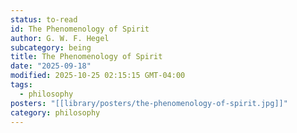 ```yaml
---
status: to-read
id: The Phenomenology of Spirit
author: G. W. F. Hegel
subcategory: being
title: The Phenomenology of Spirit
date: "2025-09-18"
modified: 2025-10-25 02:15:15 GMT-04:00
tags:
  - philosophy
posters: "[[library/posters/the-phenomenology-of-spirit.jpg]]"
category: philosophy
---
```


